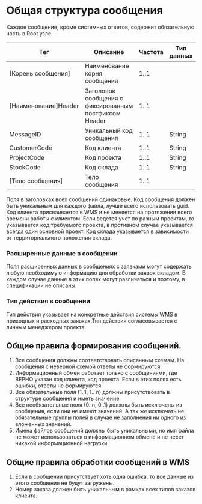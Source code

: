 # Общая структура сообщения
Каждое сообщение, кроме системных ответов, содержит обязательную часть в Root узле.

Тег | Описание | Частота | Тип данных | Размер поля | Комментарий
----|----------|---------|------------|-------------|------------
[Корень сообщения] | Наименование корня сообщения | 1..1 | | |
[Наименование]Header | Заголовок сообщения с фиксированным постфиксом Header | 1..1 | | | 
MessageID | Уникальный код сообщения | 1..1 | String | 50 | GUID
CustomerCode | Код клиента | 1..1 | String | 20 |
ProjectCode | Код проекта | 1..1 | String | 20 | 
StockCode | Код склада | 1..1 | String | 20 | 
[Тело сообщения] | Тело сообщения | 1..1 | | | 

Поля в заголовках всех сообщений одинаковые. Код сообщения должен быть уникальным для каждого файла, лучше всего использовать guid. Код клиента присваивается в WMS и не меняется на протяжении всего времени работы с клиентом. Если ведется учет по разным проектам, то указывается код требуемого проекта, в противном случае указывается всегда один основной проект. Код склада указывается в зависимости от территориального положения склада.

### Расширенные данные в сообщении
Поля расширенных данных в сообщениях с заявками могут содержать любую необходимую информацию для обработки заявок складом. В каждом случае данные в этих полях могут различаться и поэтому, в спецификации не описаны.

### Тип действия в сообщении
Тип действия указывает на конкретные действия системы WMS в приходных и расходных заявках.Тип действия согласовывается с личным менеджером проекта.

## Общие правила формирования сообщений.
1. Все сообщения должны соответствовать описанным схемам. На сообщения с неверной схемой ответы не формируются.
2. Информационный обмен работает только с сообщениями, где ВЕРНО указан код клиента, код проекта. Если в этих полях есть ошибки, ответы не формируются.
3. Все обязательные поля (1..1, 1.. n) должны присутствовать в структуре сообщения и иметь значение.
4. Все необязательные поля (0..n, 0..1) должны быть исключены из сообщения, если они не имеют значений. А так же исключать не обязательные группы полей в случае не заполнения ни одного из вложенных значений.
5. Имена файлов сообщений должны быть уникальными, но имя файла не может использоваться в информационном обмене и не несет никакой информационной нагрузки.

## Общие правила обработки сообщений в WMS
1. Если в сообщении присутствует хоть одна ошибка, то все данные из этого сообщения не будут загружены.
2. Номер заказа должен быть уникальным в рамках всех типов заказов клиента.
